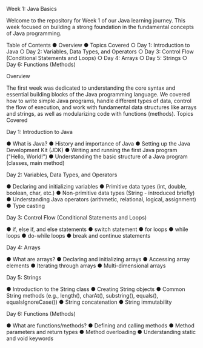 Week 1: Java Basics

Welcome to the repository for Week 1 of our Java learning journey. This week focused on
building a strong foundation in the fundamental concepts of Java programming.

Table of Contents
● Overview
● Topics Covered
○ Day 1: Introduction to Java
○ Day 2: Variables, Data Types, and Operators
○ Day 3: Control Flow (Conditional Statements and Loops)
○ Day 4: Arrays
○ Day 5: Strings
○ Day 6: Functions (Methods)

Overview

The first week was dedicated to understanding the core syntax and essential building blocks of
the Java programming language. We covered how to write simple Java programs, handle
different types of data, control the flow of execution, and work with fundamental data structures
like arrays and strings, as well as modularizing code with functions (methods).
Topics Covered

Day 1: Introduction to Java

● What is Java?
● History and importance of Java
● Setting up the Java Development Kit (JDK)
● Writing and running the first Java program (&quot;Hello, World!&quot;)
● Understanding the basic structure of a Java program (classes, main method)

Day 2: Variables, Data Types, and Operators

● Declaring and initializing variables
● Primitive data types (int, double, boolean, char, etc.)
● Non-primitive data types (String - introduced briefly)
● Understanding Java operators (arithmetic, relational, logical, assignment)
● Type casting

Day 3: Control Flow (Conditional Statements and Loops)

● if, else if, and else statements
● switch statement
● for loops
● while loops
● do-while loops
● break and continue statements

Day 4: Arrays

● What are arrays?
● Declaring and initializing arrays
● Accessing array elements
● Iterating through arrays
● Multi-dimensional arrays

Day 5: Strings

● Introduction to the String class
● Creating String objects
● Common String methods (e.g., length(), charAt(), substring(), equals(),
equalsIgnoreCase())
● String concatenation
● String immutability

Day 6: Functions (Methods)

● What are functions/methods?
● Defining and calling methods
● Method parameters and return types
● Method overloading
● Understanding static and void keywords
